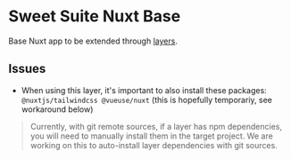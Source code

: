 # Sweet Suite Nuxt Base
Base Nuxt app to be extended through [layers](https://nuxt.com/docs/guide/going-further/layers).

## Issues
- When using this layer, it's important to also install these packages: `@nuxtjs/tailwindcss @vueuse/nuxt` (this is hopefully temporariy, see workaround below)
> Currently, with git remote sources, if a layer has npm dependencies, you will need to manually install them in the target project. We are working on this to auto-install layer dependencies with git sources.
